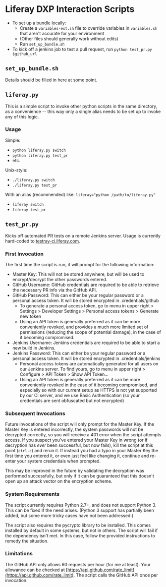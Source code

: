# Liferay DXP Interaction Scripts

* To set up a bundle locally:
  * Create a `variables-ext.sh` file to override variables in `variables.sh` that aren't accurate for your environment
  * (Other files should generally work without edits)
  * Run `set_up_bundle.sh`
* To kick off a jenkins job to test a pull request, run `python test_pr.py $github_url`

## `set_up_bundle.sh`

Details should be filled in here at some point.

## `liferay.py`

This is a simple script to invoke other python scripts in the same directory, as a convenience -- this way only a single alias needs to be set up to invoke any of this logic.

### Usage

Simple:

* `python liferay.py switch`
* `python liferay.py test_pr`
* etc.

Unix-style:

* `./liferay.py switch`
* `./liferay.py test_pr`

With an alias (recommended) like: `liferay="python /path/to/liferay.py"`

* `liferay switch`
* `liferay test_pr`

## `test_pr.py`

Kicks off automated PR tests on a remote Jenkins server. Usage is currently hard-coded to [testray-ci.liferay.com](testray-ci.liferay.com).

### First Invocation

The first time the script is run, it will prompt for the following information:

* Master Key: This will not be stored anywhere, but will be used to encrypt/decrypt the other passwords entered.
* GitHub Username: GitHub credentials are required to be able to retrieve the necessary PR info via the GitHub API.
* GitHub Password: This can either be your regular password or a personal access token. It will be stored encrypted in .credentials/github
  * To generate a personal access token, go to menu in upper right > Settings > Developer Settings > Personal access tokens > Generate new token
  * Using an API token is generally preferred as it can be more conveniently revoked, and provides a much more limited set of permissions (reducing the scope of potential damage), in the case of it becoming compromised.
* Jenkins Username: Jenkins credentials are required to be able to start a new build in Jenkins.
* Jenkins Password: This can either be your regular password or a personal access token. It will be stored encrypted in .credentials/jenkins
  * Personal access tokens are automatically generated for all users on our Jenkins server. To find yours, go to menu in upper right > Configure > API Token > Show API Token...
  * Using an API token is generally preferred as it can be more conveniently revoked in the case of it becoming compromised, and especially so with our current setup as HTTPS is not yet supported by our CI server, and we use Basic Authentication (so your credentials are sent obfuscated but not encrypted)

### Subsequent Invocations

Future invocations of the script will only prompt for the Master Key. If the Master Key is entered incorrectly, the system passwords will not be decrypted correctly, so you will receive a 401 error when the script attempts access. If you suspect you've entered your Master Key in wrong (or if decryption has _ever_ been successful, but now fails), kill the script at this point (`ctrl-c`) and rerun it. If instead you had a typo in your Master Key the first time you entered it, or even just feel like changing it, continue and re-enter your system credentials when prompted.

This may be improved in the future by validating the decryption was performed successfully, but only if it can be guaranteed that this doesn't open up an attack vector on the encryption scheme.

### System Requirements

The script currently requires Python 2.7+, and does not support Python 3. This can be fixed if the need arises. (Python 3 support has partially been added, but some more tricky cases have not been addressed.)

The script also requires the pycrypto library to be installed. This comes installed by default in some systems, but not in others. The script will fail if the dependency isn't met. In this case, follow the provided instructions to remedy the situation.

### Limitations

The GitHub API only allows 60 requests per hour (for me at least). Your allowance can be checked at [https://api.github.com/rate_limit](https://api.github.com/rate_limit). The script calls the GitHub API once per invocation.